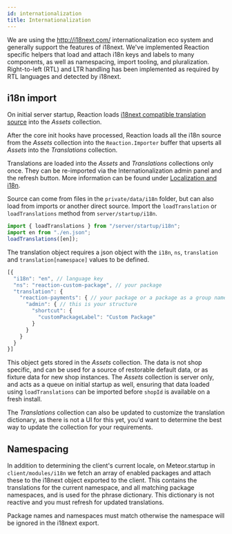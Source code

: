 ```yaml
---
id: internationalization
title: Internationalization
---
```

    
We are using the <http://i18next.com/> internationalization eco system and generally support the features of i18next. We've implemented Reaction specific helpers that load and attach i18n keys and labels to many components, as well as namespacing, import tooling, and pluralization.  Right-to-left (RTL) and LTR handling has been implemented as required by RTL languages and detected by i18next.

## i18n import

On initial server startup, Reaction loads [i18next compatible translation source](http://i18next.com/docs/jsons/) into the _Assets_ collection.

After the core init hooks have processed, Reaction loads all the i18n source from the _Assets_ collection into the `Reaction.Importer` buffer that upserts all _Assets_ into the _Translations_ collection.

Translations are loaded into the _Assets_ and _Translations_ collections only once. They can be re-imported via the Internationalization admin panel and the refresh button. More information can be found under [Localization and i18n](localization-and-i18n.md#reloading-translations).

Source can come from files in the `private/data/i18n` folder, but can also load from
imports or another direct source. Import the `loadTranslation` or `loadTranslations` method from
`server/startup/i18n`.

```js
import { loadTranslations } from "/server/startup/i18n";
import en from "./en.json";
loadTranslations([en]);
```

The translation object requires a json object with the `i18n`, `ns`, `translation` and `translation[namespace]` values to be defined.

```js
[{
  "i18n": "en", // language key
  "ns": "reaction-custom-package", // your package
  "translation": {
    "reaction-payments": { // your package or a package as a group namespace
      "admin": { // this is your structure
        "shortcut": {
          "customPackageLabel": "Custom Package"
        }
      }
    }
  }
}]
```

This object gets stored in the _Assets_ collection. The data is not shop specific, and can be used for a source of restorable default data, or as fixture data for new shop instances.  The _Assets_ collection is server only, and acts as a queue on initial startup as well,
ensuring that data loaded using `loadTranslations` can be imported before `shopId` is available on a fresh install.

 The _Translations_ collection can also be updated to customize the translation dictionary, as there is not a UI for this yet, you'd want to determine the best way to update the collection for your requirements.

## Namespacing

In addition to determining the client's current locale, on Meteor.startup in `client/modules/i18n` we fetch an array of enabled packages and attach these to the i18next object exported to the client. This contains the translations for the current namespace, and all matching package namespaces, and is used for the phrase dictionary. This dictionary is not reactive and you must refresh for updated translations.

Package names and namespaces must match otherwise the namespace will be ignored in the i18next export.
